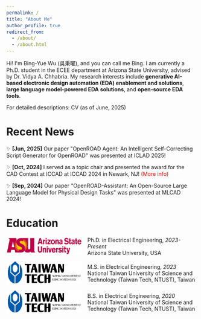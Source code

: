 ```yaml
---
permalink: /
title: "About Me"
author_profile: true
redirect_from: 
  - /about/
  - /about.html
---
```


Hi! I'm Bing-Yue Wu (吳秉曜), and you can call me Bing. I am currently a Ph.D. student in the ECEE department at <a href="https://ecee.engineering.asu.edu/" style="text-decoration: none;">Arizona State University</a>, advised by Dr. <a href="https://faculty.engineering.asu.edu/vidyachhabria/" style="text-decoration: none;">Vidya A. Chhabria</a>. My research interests include **generative AI-based electronic design automation (EDA) enablement and solutions**, **large language model-powered EDA solutions**, and **open-source EDA tools**.

For detailed descriptions: <a href="https://bingyuew.github.io/files/CV.pdf" style="text-decoration: none;">CV (as of June, 2025)</a>

# Recent News

✨ **[Jun, 2025]** Our paper "OpenROAD Agent: An Intelligent Self-Correcting Script Generator for OpenROAD" was presented at <a href="https://iclad.ai/" style="text-decoration: none;">ICLAD 2025</a>!

✨ **[Oct, 2024]** I served as a topic chair and presented the award for the <a href="https://www.iccad-contest.org/2024/" style="text-decoration: none;">CAD Contest at ICCAD</a> at ICCAD 2024 in Newark, NJ! <a href="https://bingyuew.github.io/talks/2024-10-31-iccad" style="text-decoration: none; color: red">(More info)</a>

✨ **[Sep, 2024]** Our paper "<a href="https://ieeexplore.ieee.org/document/10740242" style="text-decoration: none;">OpenROAD-Assistant: An Open-Source Large Language Model for Physical Design Tasks</a>" was presented at <a href="https://mlcad.org/symposium/2024/" style="text-decoration: none;">MLCAD 2024</a>!

# Education

<div style="display: flex; align-items: center; margin-bottom: 1em;">
  <div style="flex-shrink: 0; margin-right: 15px;">
    <img src="/images/asu_logo.png" alt="ASU logo" width="200" height="48">
  </div>
  <div>
    Ph.D. in Electrical Engineering, <i>2023-Present</i><br>
    Arizona State University, USA
  </div>
</div>
<div style="display: flex; align-items: center; margin-bottom: 1em;">
  <div style="flex-shrink: 0; margin-right: 15px;">
    <img src="/images/ntust_logo.png" alt="NTUST logo" width="200" height="60">
  </div>
  <div>
    M.S. in Electrical Engineering, <i>2023</i><br>
    National Taiwan University of Science and Technology (Taiwan Tech, NTUST), Taiwan
  </div>
</div>
<div style="display: flex; align-items: center; margin-bottom: 1em;">
  <div style="flex-shrink: 0; margin-right: 15px;">
    <img src="/images/ntust_logo.png" alt="NTUST logo" width="200" height="60">
  </div>
  <div>
    B.S. in Electrical Engineering, <i>2020</i><br>
    National Taiwan University of Science and Technology (Taiwan Tech, NTUST), Taiwan
  </div>
</div>
